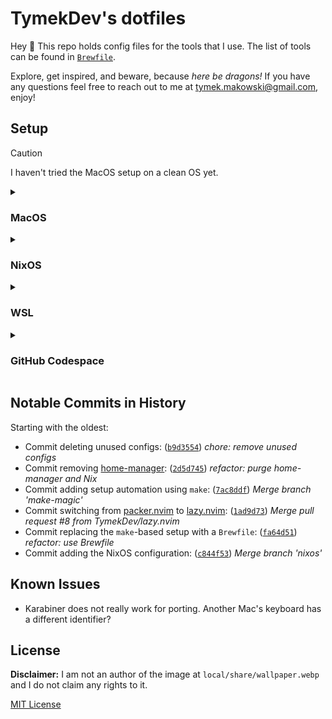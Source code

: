 # TymekDev's dotfiles

Hey 👋 This repo holds config files for the tools that I use.
The list of tools can be found in [`Brewfile`](Brewfile).

Explore, get inspired, and beware, because _here be dragons!_
If you have any questions feel free to reach out to me at tymek.makowski@gmail.com, enjoy!

## Setup

> [!CAUTION]
> I haven't tried the MacOS setup on a clean OS yet.

<details>
<summary><h3>MacOS</h3></summary>

1. Run:
   ```sh
   xcode-select --install
   ```
1. Install [`brew`](https://brew.sh/):
   ```sh
   /bin/bash -c "$(curl -fsSL https://raw.githubusercontent.com/Homebrew/install/HEAD/install.sh)"
   ```
1. Clone the repo:
   ```sh
   git clone https://github.com/TymekDev/dotfiles ~/personal/dotfiles
   git -C ~/personal/dotfiles remote set-url origin git@github.com:TymekDev/dotfiles
   ```
1. Symlink config files:
   ```sh
   make --directory ~/personal/dotfiles restow
   ```
   - ⚠️ Make sure that `~/.config/karabiner` is a symlink ([details](https://karabiner-elements.pqrs.org/docs/manual/misc/configuration-file-path/))
1. Install programs:
   ```sh
   /opt/homebrew/bin/brew bundle --file ~/personal/dotfiles/Brewfile install
   /opt/homebrew/bin/bob use stable # installs Neovim
   ```
1. Configure [`fish`](https://fishshell.com/):
   ```sh
   echo "/opt/homebrew/bin/fish" | sudo tee -a /etc/shells
   chsh -s /opt/homebrew/bin/fish
   ```
1. Install WezTerm terminfo:
   ```sh
   tempfile=$(mktemp) \
     && curl -o $tempfile https://raw.githubusercontent.com/wez/wezterm/master/termwiz/data/wezterm.terminfo \
     && tic -x -o ~/.terminfo $tempfile \
     && rm $tempfile
   ```
1. Open WezTerm—it should start fish and have `$PATH` properly set up
1. Start Neovim and install its plugins via `:Lazy`
1. Install by hand:
   - Tailscale: https://pkgs.tailscale.com/stable/#macos
   - Google Chrome
1. [Disable Firefox title bar](https://blog.tymek.dev/firefox-css-2)
1. Add the following snippet at the very bottom of `~/.ssh/config`:
   ```
   Host *
     IdentityAgent "SSH_AUTH_SOCK"
   ```
1. Install Neovim spell files
   - Note: Enable NetRW and disable oil.nvim to download spell files (see https://github.com/stevearc/oil.nvim/issues/163)

</details>

<details>
<summary><h3>NixOS</h3></summary>

**Note:** This uses the `sffpc` host.
Adjust the host, paths, and URIs accordingly if needed.

1. Download the minimal NixOS ISO image and create a bootable USB
1. Run the live version from the USB
1. Use [disko](https://github.com/nix-community/disko) with [`nix/disko/sffpc.nix`](./nix/disko/sffpc.nix) to partition the disk:
   1. Make sure that the `device` value in [`nix/disko/sffpc.nix`](./nix/disko/sffpc.nix) is up to date
   1. Run:
   ```sh
   curl -o /tmp/disko.nix https://raw.githubusercontent.com/TymekDev/dotfiles/main/nix/disko/sffpc.nix
   sudo nix --experimental-features "nix-command flakes" run github:nix-community/disko/latest -- --mode destroy,format,mount /tmp/disko.nix
   ```
   1. Verify that `mount | grep /mnt ` shows new entries for `/mnt` and `/mnt/boot`
1. _**(Only if setting up a new machine)**_ Retrieve `hardware-configuration.nix`:
   1. Run:
      ```sh
      sudo nixos-generate-config --no-filesystems --root /mnt
      ```
   1. Add `/mnt/etc/nixos/hardware-configuration.nix` to this repository
   1. Update [`flake.nix`](./flake.nix) to include the added file
   1. Push the updated version
1. Install the system:
   ```sh
   sudo nixos-install --root /mnt --flake github:TymekDev/dotfiles#sffpc --no-write-lock-file
   ```
1. Set a password for users defined in the configuration:
   ```sh
   sudo nixos-enter --root /mnt -c "passwd tymek"
   ```

<h4>Extending</h4>

To rebuild the system after making changes run:

```sh
nixos-rebuild switch --use-remote-sudo --flake .
```

**Note**: If you see an error that a file is missing, then make sure it is tracked by git.
Flakes are git-aware and the error doesn't suggest that this might be the issue.

</details>

<details>
<summary><h3>WSL</h3></summary>

1. Install WezTerm (on Windows)
1. Install WSL
   1. Open PowerShell
   1. Run `wsl --list --online` for the list of available distros
   1. Install the distro `wsl --install -d <distro>`, e.g. `wsl --install -d Ubuntu-24.04`
   1. Restart Windows
1. After Windows boots up:
   1. Set a UNIX username and password up
   1. Run: `sudo apt-get update`
   1. Run: `sudo apt-get upgrade`
1. If necessary, carry certificates over from Windows (see [Fixing WSL Certificates](https://blog.tymek.dev/fixing-wsl-certificates/#the-fix))
1. Install [`brew`](https://brew.sh/):
   ```sh
   /bin/bash -c "$(curl -fsSL https://raw.githubusercontent.com/Homebrew/install/HEAD/install.sh)"
   ```
1. Clone the repo:
   ```sh
   git clone https://github.com/TymekDev/dotfiles ~/personal/dotfiles
   git -C ~/personal/dotfiles remote set-url origin git@github.com:TymekDev/dotfiles
   ```
   <!-- TODO: add a new SSH key -->
1. Symlink config files:
   ```sh
   make --directory ~/personal/dotfiles restow
   ```
1. Install programs:
   ```sh
   /home/linuxbrew/.linuxbrew/bin/brew bundle --file ~/personal/dotfiles/Brewfile install
   /home/linuxbrew/.linuxbrew/bin/bob use stable # installs Neovim
   ```
1. Configure [`fish`](https://fishshell.com/):
   ```sh
   echo "/home/linuxbrew/.linuxbrew/bin/fish" | sudo tee -a /etc/shells
   chsh -s /home/linuxbrew/.linuxbrew/bin/fish
   ```
1. Install WezTerm terminfo:
   ```sh
   tempfile=$(mktemp) \
     && curl -o $tempfile https://raw.githubusercontent.com/wez/wezterm/master/termwiz/data/wezterm.terminfo \
     && tic -x -o ~/.terminfo $tempfile \
     && rm $tempfile
   ```
1. `rsync` the WezTerm config to the Windows host:
   ```fish
   rsync --delete-after --mkpath --recursive --verbose \
     config/wezterm/ \
     $(wslpath $(cmd.exe /C "echo %USERPROFILE%" 2>/dev/null | tr -d "\r"))/.config/wezterm
   ```
1. Open WezTerm—it should start fish inside WSL and have `$PATH` properly set up
1. Start Neovim and install its plugins via `:Lazy`

</details>

<details>
<summary><h3>GitHub Codespace</h3></summary>

1. Make sure the devcontainer has SSH enabled and homebrew installed. For example:
   ```json
   {
     "image": "mcr.microsoft.com/devcontainers/base:ubuntu",
     "features": {
       "ghcr.io/devcontainers/features/sshd:1": {},
       "ghcr.io/meaningful-ooo/devcontainer-features/homebrew:2": {}
     }
   }
   ```
1. Create the codespace:
   ```sh
   gh codespace create --location 'WestEurope' --repo '...'
   ```
1. SSH into the codespace:
   ```sh
   gh codespace ssh -- -o IdentitiesOnly=yes
   ```
1. Clone the repo:
   ```sh
   git clone https://github.com/TymekDev/dotfiles ~/personal/dotfiles
   ```
1. Run:
   ```sh
   make --directory ~/personal/dotfiles setup-os-codespace
   ```
1. Start Neovim and install its plugins via `:Lazy`

</details>

## Notable Commits in History

Starting with the oldest:

- Commit deleting unused configs: ([`b9d3554`][]) _chore: remove unused configs_
- Commit removing [home-manager][]: ([`2d5d745`][]) _refactor: purge home-manager and Nix_
- Commit adding setup automation using `make`: ([`7ac8ddf`][]) _Merge branch 'make-magic'_
- Commit switching from [packer.nvim][] to [lazy.nvim][]: ([`1ad9d73`][]) _Merge pull request #8 from TymekDev/lazy.nvim_
- Commit replacing the `make`-based setup with a `Brewfile`: ([`fa64d51`](https://github.com/TymekDev/dotfiles/commit/fa64d51d330a540b45bb043493706dc6b5468a8c)) _refactor: use Brewfile_
- Commit adding the NixOS configuration: ([`c844f53`](https://github.com/TymekDev/dotfiles/commit/c844f535eb858185629250faa3cda237d7ce10fc)) _Merge branch 'nixos'_

[`b9d3554`]: https://github.com/TymekDev/dotfiles/commit/b9d35545c8cac900655c77b28ea1eb28c4b3e0ce
[home-manager]: https://github.com/nix-community/home-manager
[`2d5d745`]: https://github.com/TymekDev/dotfiles/commit/2d5d74539d6d9e3f77b0ebee929179ddf1538112
[`7ac8ddf`]: https://github.com/TymekDev/dotfiles/commit/7ac8ddfef4f80cf7da00452e4f4b3777b2b016f1
[packer.nvim]: https://github.com/wbthomason/packer.nvim
[lazy.nvim]: https://github.com/folke/lazy.nvim
[`1ad9d73`]: https://github.com/TymekDev/dotfiles/commit/1ad9d73abd3099247377322dea3b3524c8dd77f3

## Known Issues

- Karabiner does not really work for porting. Another Mac's keyboard has a different identifier?

## License

**Disclaimer:** I am not an author of the image at `local/share/wallpaper.webp` and I do not claim any rights to it.

[MIT License](LICENSE.md)
